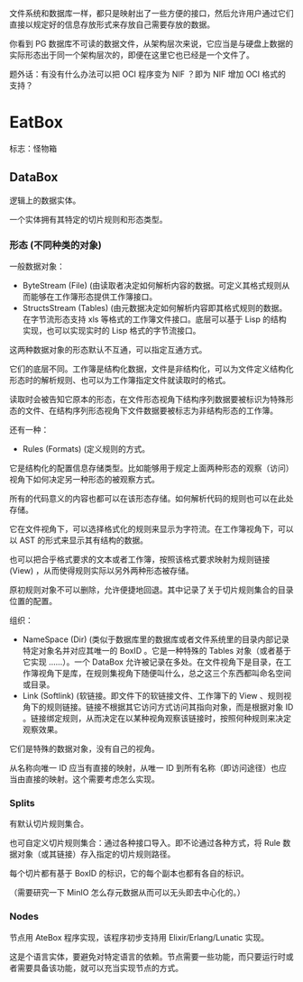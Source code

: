 
文件系统和数据库一样，都只是映射出了一些方便的接口，然后允许用户通过它们直接以规定好的信息存放形式来存放自己需要存放的数据。

你看到 PG 数据库不可读的数据文件，从架构层次来说，它应当是与硬盘上数据的实际形态出于同一个架构层次的，即便在这里它也已经是一个文件了。

题外话：有没有什么办法可以把 OCI 程序变为 NIF ？即为 NIF 增加 OCI 格式的支持？

# EatBox

标志：怪物箱

## DataBox

逻辑上的数据实体。

一个实体拥有其特定的切片规则和形态类型。


### 形态 (不同种类的对象)

一般数据对象：

- ByteStream (File) (由读取者决定如何解析内容的数据。可定义其格式规则从而能够在工作簿形态提供工作簿接口。
- StructsStream (Tables) (由元数据决定如何解析内容即其格式规则的数据。在字节流形态支持 xls 等格式的工作簿文件接口。底层可以基于 Lisp 的结构实现，也可以实现实时的 Lisp 格式的字节流接口。


这两种数据对象的形态默认不互通，可以指定互通方式。

它们的底层不同。工作簿是结构化数据，文件是非结构化，可以为文件定义结构化形态时的解析规则、也可以为工作簿指定文件就读取时的格式。

读取时会被告知它原本的形态，在文件形态视角下结构序列数据要被标识为特殊形态的文件、在结构序列形态视角下文件数据要被标志为非结构形态的工作簿。

还有一种：

- Rules (Formats) (定义规则的方式。

它是结构化的配置信息存储类型。比如能够用于规定上面两种形态的观察（访问）视角下如何决定另一种形态的被观察方式。

所有的代码意义的内容也都可以在该形态存储。如何解析代码的规则也可以在此处存储。

它在文件视角下，可以选择格式化的规则来显示为字符流。在工作簿视角下，可以以 AST 的形式来显示其有结构的数据。

也可以把合乎格式要求的文本或者工作簿，按照该格式要求映射为规则链接 (View) ，从而使得规则实际以另外两种形态被存储。

原初规则对象不可以删除，允许便捷地回退。其中记录了关于切片规则集合的目录位置的配置。

组织：

- NameSpace (Dir) (类似于数据库里的数据库或者文件系统里的目录内部记录特定对象名并对应其唯一的 BoxID 。它是一种特殊的 Tables 对象（或者基于它实现 ……）。一个 DataBox 允许被记录在多处。在文件视角下是目录，在工作簿视角下是库，在规则集视角下随便叫什么，总之这三个东西都叫命名空间或目录。
- Link (Softlink) (软链接。即文件下的软链接文件、工作簿下的 View 、规则视角下的规则链接。链接不根据其它访问方式访问其指向对象，而是根据对象 ID 。链接绑定规则，从而决定在以某种视角观察该链接时，按照何种规则来决定观察效果。

它们是特殊的数据对象，没有自己的视角。

从名称向唯一 ID 应当有直接的映射，从唯一 ID 到所有名称（即访问途径）也应当由直接的映射。这个需要考虑怎么实现。




### Splits

有默认切片规则集合。

也可自定义切片规则集合：通过各种接口导入。即不论通过各种方式，将 Rule 数据对象（或其链接）存入指定的切片规则路径。

每个切片都有基于 BoxID 的标识，它的每个副本也都有各自的标识。

（需要研究一下 MinIO 怎么存元数据从而可以无头即去中心化的。）




### Nodes

节点用 AteBox 程序实现，该程序初步支持用 Elixir/Erlang/Lunatic 实现。

这是个语言实体，要避免对特定语言的依赖。节点需要一些功能，而只要运行时或者需要具备该功能，就可以充当实现节点的方式。

